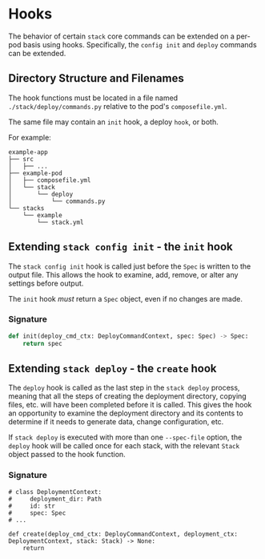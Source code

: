 # Hooks

The behavior of certain `stack` core commands can be extended on a per-pod basis using hooks.  Specifically, the
`config init` and `deploy` commands can be extended.

## Directory Structure and Filenames
The hook functions must be located in a file named `./stack/deploy/commands.py` relative to the pod's `composefile.yml`.

The same file may contain an `init` hook, a deploy `hook`, or both.

For example:
```
example-app
├── src
│   ├── ...
├── example-pod
│   ├── composefile.yml
│   └── stack
│       └── deploy
│           └── commands.py
└── stacks
    └── example
        └── stack.yml
```

## Extending `stack config init` - the `init` hook

The `stack config init` hook is called just before the `Spec` is written to the output file.  This allows the hook 
to examine, add, remove, or alter any settings before output.

The `init` hook _must_ return a `Spec` object, even if no changes are made.

### Signature

```python
def init(deploy_cmd_ctx: DeployCommandContext, spec: Spec) -> Spec:
    return spec
```

## Extending `stack deploy` - the `create` hook

The `deploy` hook is called as the last step in the `stack deploy` process, meaning that all the steps of creating
the deployment directory, copying files, etc. will have been completed before it is called.  This gives the hook an
opportunity to examine the deployment directory and its contents to determine if it needs to generate data,
change configuration, etc.

If `stack deploy` is executed with more than one `--spec-file` option, the `deploy` hook will be called once for
each stack, with the relevant `Stack` object passed to the hook function.

### Signature
```
# class DeploymentContext:
#     deployment_dir: Path
#     id: str
#     spec: Spec
# ...
 
def create(deploy_cmd_ctx: DeployCommandContext, deployment_ctx: DeploymentContext, stack: Stack) -> None:
    return
```
